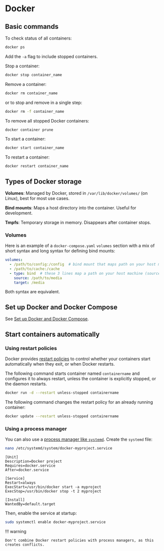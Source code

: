 # Docker

## Basic commands

To check status of all containers:

```bash
docker ps
```

Add the `-a` flag to include stopped containers.

Stop a container:

```bash
docker stop container_name
```

Remove a container:

```bash
docker rm container_name
```

or to stop and remove in a single step:

```bash
docker rm -f container_name
```

To remove all stopped Docker containers:

```bash
docker container prune
```

To start a container:

```bash
docker start container_name
```

To restart a container:

```bash
docker restart container_name
```


## Types of Docker storage

**Volumes**: Managed by Docker, stored in `/var/lib/docker/volumes/` (on Linux), best for most use cases.

**Bind mounts**: Maps a host directory into the container. Useful for development.

**Tmpfs**: Temporary storage in memory. Disappears after container stops.

### Volumes

Here is an example of a `docker-compose.yaml` `volumes` section with a mix of short syntax and long syntax for defining bind mounts:

```yaml
volumes:
  - /path/to/config:/config  # bind mount that maps path on your host machine (left of :) with path inside the container (right of :)
  - /path/to/cache:/cache
  - type: bind  # these 3 lines map a path on your host machine (source) with path inside the container (target)
    source: /path/to/media
    target: /media
```

Both syntax are equivalent.


## Set up Docker and Docker Compose

See [Set up Docker and Docker Compose](homeserver/setup-docker.md).



## Start containers automatically

### Using restart policies

Docker provides [restart policies](https://docs.docker.com/engine/containers/start-containers-automatically/) to control whether your containers start automatically when they exit, or when Docker restarts.

The following command starts container named `containername` and configures it to always restart, unless the container is explicitly stopped, or the daemon restarts.

```bash
docker run -d --restart unless-stopped containername
```

The following command changes the restart policy for an already running container:

```bash
docker update --restart unless-stopped containername
```

### Using a process manager

You can also use a [process manager like `systemd`](https://stackoverflow.com/a/39493500/5240904). Create the `systemd` file:

```bash
nano /etc/systemd/system/docker-myproject.service
```

```
[Unit]
Description=Docker project
Requires=docker.service
After=docker.service

[Service]
Restart=always
ExecStart=/usr/bin/docker start -a myproject
ExecStop=/usr/bin/docker stop -t 2 myproject

[Install]
WantedBy=default.target
```

Then, enable the service at startup:

```bash
sudo systemctl enable docker-myproject.service
```

!!! warning

    Don't combine Docker restart policies with process managers, as this creates conflicts.